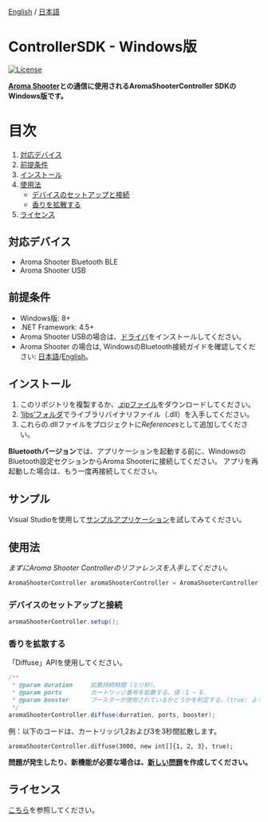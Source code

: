 [English](https://github.com/aromajoin/controller-sdk-windows) / [日本語](README-JP.md)

# ControllerSDK - Windows版

[![License](https://img.shields.io/badge/license-Apache%202-4EB1BA.svg?style=flat-square)](https://www.apache.org/licenses/LICENSE-2.0.html)

**[Aroma Shooter](https://aromajoin.com/hardware/shooters/aroma-shooter-1)との通信に使用されるAromaShooterController SDKのWindows版です。**

# 目次
1. [対応デバイス](#対応デバイス)  
2. [前提条件](#前提条件)
3. [インストール](#インストール)
4. [使用法](#使用法)
    * [デバイスのセットアップと接続](#デバイスのセットアップと接続)
    * [香りを拡散する](#香りを拡散する)
5. [ライセンス](#ライセンス)

## 対応デバイス
* Aroma Shooter Bluetooth BLE  
* Aroma Shooter USB

## 前提条件
* Windows版: 8+
* .NET Framework: 4.5+
* Aroma Shooter USBの場合は、[ドライバ](http://www.ftdichip.com/Drivers/CDM/CDM21224_Setup.zip)をインストールしてください。
* Aroma Shooter の場合は, WindowsのBluetooth接続ガイドを確認してください: [日本語](https://s3-ap-northeast-1.amazonaws.com/aromajoin-downloads/software/aroma-player/AromaPlayer_Manual_Windows8_BLE_JP.pdf)/[English](https://www.makeuseof.com/tag/set-up-bluetooth-windows-10/)。

## インストール  
1. このリポジトリを複製するか、[.zipファイル](https://github.com/aromajoin/controller-sdk-windows/releases/)をダウンロードしてください。
2. [’libs’フォルダ](https://github.com/aromajoin/controller-sdk-windows/tree/master/libs)でライブラリバイナリファイル（.dll）を入手してください。
3. これらの.dllファイルをプロジェクトに*References*として追加してください。  

**Bluetoothバージョン**では、アプリケーションを起動する前に、WindowsのBluetooth設定セクションからAroma Shooterに接続してください。 アプリを再起動した場合は、もう一度再接続してください。

## サンプル
Visual Studioを使用して[サンプルアプリケーション](https://github.com/aromajoin/controller-sdk-windows/tree/master/sample)を試してみてください。

## 使用法  
 
*まずにAroma Shooter Controllerのリファレンスを入手してください。*
```C#
AromaShooterController aromaShooterController = AromaShooterController.sharedInstance;
```
### デバイスのセットアップと接続
```C#
aromaShooterController.setup();
```
### 香りを拡散する

「Diffuse」APIを使用してください。
```C#
/**
 * @param duration     拡散持続時間（ミリ秒）。
 * @param ports        カートリッジ番号を拡散する。値：1 ~ 6.
 * @param booster      ブースターが使用されているかどうかを判定する。(true: より強く拡散する, false: より弱く拡散する)
 */
aromaShooterController.diffuse(durration, ports, booster);
``` 
例：以下のコードは、カートリッジ1,2および3を3秒間拡散します。
```
aromaShooterController.diffuse(3000, new int[]{1, 2, 3}, true);
```

**問題が発生したり、新機能が必要な場合は、[新しい問題](https://github.com/aromajoin/controller-sdk-windows/issues)を作成してください。**

## ライセンス
[こちら](https://github.com/aromajoin/controller-sdk-windows/blob/master/LICENSE.md)を参照してください。
